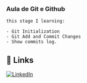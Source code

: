 
### Aula de Git e Github

    this stage I learning:
    
    - Git Initialization
    - Git Add and Commit Changes
    - Show commits log.




## 🔗 Links

[![LinkedIn](https://img.shields.io/badge/linkedin-0A66C2?style=for-the-badge&logo=linkedin&logoColor=white)](https://www.linkedin.com/in/dantas-crispim-721114b0/)

